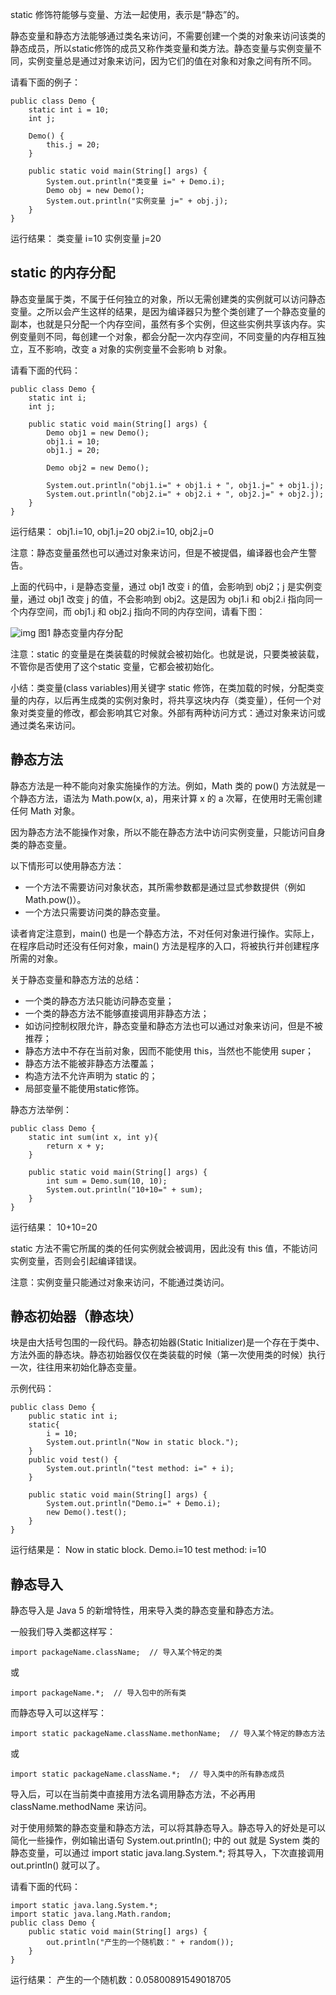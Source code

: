 static 修饰符能够与变量、方法一起使用，表示是“静态”的。

静态变量和静态方法能够通过类名来访问，不需要创建一个类的对象来访问该类的静态成员，所以static修饰的成员又称作类变量和类方法。静态变量与实例变量不同，实例变量总是通过对象来访问，因为它们的值在对象和对象之间有所不同。

请看下面的例子：

```
public class Demo {
    static int i = 10;
    int j;

    Demo() {
        this.j = 20;
    }

    public static void main(String[] args) {
        System.out.println("类变量 i=" + Demo.i);
        Demo obj = new Demo();
        System.out.println("实例变量 j=" + obj.j);
    }
}
```

运行结果：
类变量 i=10
实例变量 j=20

## static 的内存分配

静态变量属于类，不属于任何独立的对象，所以无需创建类的实例就可以访问静态变量。之所以会产生这样的结果，是因为编译器只为整个类创建了一个静态变量的副本，也就是只分配一个内存空间，虽然有多个实例，但这些实例共享该内存。实例变量则不同，每创建一个对象，都会分配一次内存空间，不同变量的内存相互独立，互不影响，改变 a 对象的实例变量不会影响 b 对象。

请看下面的代码：

```
public class Demo {
    static int i;
    int j;

    public static void main(String[] args) {
        Demo obj1 = new Demo();
        obj1.i = 10;
        obj1.j = 20;
       
        Demo obj2 = new Demo();
       
        System.out.println("obj1.i=" + obj1.i + ", obj1.j=" + obj1.j);
        System.out.println("obj2.i=" + obj2.i + ", obj2.j=" + obj2.j);
    }
}
```

运行结果：
obj1.i=10, obj1.j=20
obj2.i=10, obj2.j=0

注意：静态变量虽然也可以通过对象来访问，但是不被提倡，编译器也会产生警告。

上面的代码中，i 是静态变量，通过 obj1 改变 i 的值，会影响到 obj2；j 是实例变量，通过 obj1 改变 j 的值，不会影响到 obj2。这是因为 obj1.i 和 obj2.i 指向同一个内存空间，而 obj1.j 和 obj2.j 指向不同的内存空间，请看下图：

![img](http://www.weixueyuan.net/uploads/allimg/150103/8-150103095602439.png)
图1  静态变量内存分配


注意：static 的变量是在类装载的时候就会被初始化。也就是说，只要类被装载，不管你是否使用了这个static 变量，它都会被初始化。

小结：类变量(class variables)用关键字 static 修饰，在类加载的时候，分配类变量的内存，以后再生成类的实例对象时，将共享这块内存（类变量），任何一个对象对类变量的修改，都会影响其它对象。外部有两种访问方式：通过对象来访问或通过类名来访问。

## 静态方法

静态方法是一种不能向对象实施操作的方法。例如，Math 类的 pow() 方法就是一个静态方法，语法为 Math.pow(x, a)，用来计算 x 的 a 次幂，在使用时无需创建任何 Math 对象。

因为静态方法不能操作对象，所以不能在静态方法中访问实例变量，只能访问自身类的静态变量。

以下情形可以使用静态方法：

- 一个方法不需要访问对象状态，其所需参数都是通过显式参数提供（例如 Math.pow()）。
- 一个方法只需要访问类的静态变量。


读者肯定注意到，main() 也是一个静态方法，不对任何对象进行操作。实际上，在程序启动时还没有任何对象，main() 方法是程序的入口，将被执行并创建程序所需的对象。

关于静态变量和静态方法的总结：

- 一个类的静态方法只能访问静态变量；
- 一个类的静态方法不能够直接调用非静态方法；
- 如访问控制权限允许，静态变量和静态方法也可以通过对象来访问，但是不被推荐；
- 静态方法中不存在当前对象，因而不能使用 this，当然也不能使用 super；
- 静态方法不能被非静态方法覆盖；
- 构造方法不允许声明为 static 的；
- 局部变量不能使用static修饰。


静态方法举例：

```
public class Demo {
    static int sum(int x, int y){
        return x + y;
    }

    public static void main(String[] args) {
        int sum = Demo.sum(10, 10);
        System.out.println("10+10=" + sum);
    }
}
```

运行结果：
10+10=20

static 方法不需它所属的类的任何实例就会被调用，因此没有 this 值，不能访问实例变量，否则会引起编译错误。

注意：实例变量只能通过对象来访问，不能通过类访问。

## 静态初始器（静态块）

块是由大括号包围的一段代码。静态初始器(Static Initializer)是一个存在于类中、方法外面的静态块。静态初始器仅仅在类装载的时候（第一次使用类的时候）执行一次，往往用来初始化静态变量。

示例代码：

```
public class Demo {
    public static int i;
    static{
        i = 10;
        System.out.println("Now in static block.");
    }
    public void test() {
        System.out.println("test method: i=" + i);
    }

    public static void main(String[] args) {
        System.out.println("Demo.i=" + Demo.i);
        new Demo().test();
    }
}
```

运行结果是：
Now in static block.
Demo.i=10
test method: i=10

## 静态导入

静态导入是 Java 5 的新增特性，用来导入类的静态变量和静态方法。

一般我们导入类都这样写：

```
import packageName.className;  // 导入某个特定的类
```

或

```
import packageName.*;  // 导入包中的所有类
```


而静态导入可以这样写：

```
import static packageName.className.methonName;  // 导入某个特定的静态方法
```

或

```
import static packageName.className.*;  // 导入类中的所有静态成员
```


导入后，可以在当前类中直接用方法名调用静态方法，不必再用 className.methodName 来访问。

对于使用频繁的静态变量和静态方法，可以将其静态导入。静态导入的好处是可以简化一些操作，例如输出语句 System.out.println(); 中的 out 就是 System 类的静态变量，可以通过 import static java.lang.System.*; 将其导入，下次直接调用 out.println() 就可以了。

请看下面的代码：

```
import static java.lang.System.*;
import static java.lang.Math.random;
public class Demo {
    public static void main(String[] args) {
        out.println("产生的一个随机数：" + random());
    }
}
```

运行结果：
产生的一个随机数：0.05800891549018705